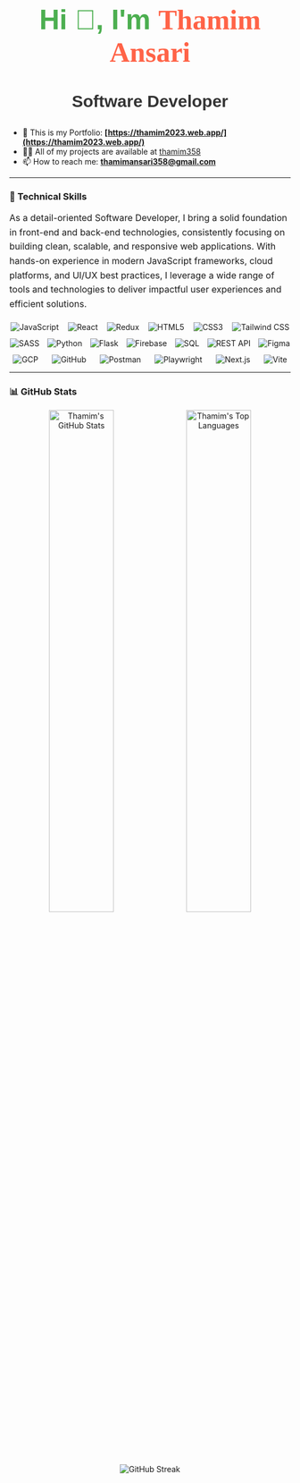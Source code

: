 <h1 align="center" style="font-size: 50px; color: #4CAF50; font-family: 'Arial', sans-serif;">
  Hi 👋, I'm <span style="font-family: 'Brush Script MT', cursive; color: #FF6347;">Thamim Ansari</span>
</h1>
<h3 align="center" style="font-size: 30px; font-family: 'Arial', sans-serif; color: #333;">
  Software Developer
</h3>

- 📄 This is my Portfolio: **[https://thamim2023.web.app/](https://thamim2023.web.app/)**
- 👨‍💻 All of my projects are available at [thamim358](https://github.com/thamim358)
- 📫 How to reach me: **thamimansari358@gmail.com**

---

### 🔧 Technical Skills
<p style="font-size: 16px; line-height: 1.6;">
As a detail-oriented Software Developer, I bring a solid foundation in front-end and back-end technologies, consistently focusing on building clean, scalable, and responsive web applications. With hands-on experience in modern JavaScript frameworks, cloud platforms, and UI/UX best practices, I leverage a wide range of tools and technologies to deliver impactful user experiences and efficient solutions.
</p>

<div style="display: flex; justify-content: space-around; flex-wrap: wrap; gap: 12px; margin-top: 20px;">

  <img src="https://img.shields.io/badge/JavaScript-ES6+-F7DF1E?style=flat&logo=javascript&logoColor=black" alt="JavaScript" />
  <img src="https://img.shields.io/badge/React.js-UI%20Library-61DAFB?style=flat&logo=react&logoColor=black" alt="React" />
  <img src="https://img.shields.io/badge/Redux-State%20Management-764ABC?style=flat&logo=redux&logoColor=white" alt="Redux" />
  <img src="https://img.shields.io/badge/HTML5-Markup-E34F26?style=flat&logo=html5&logoColor=white" alt="HTML5" />
  <img src="https://img.shields.io/badge/CSS3-Styling-1572B6?style=flat&logo=css3&logoColor=white" alt="CSS3" />
  <img src="https://img.shields.io/badge/Tailwind_CSS-Utility%20First-38B2AC?style=flat&logo=tailwindcss&logoColor=white" alt="Tailwind CSS" />
  <img src="https://img.shields.io/badge/SASS/SCSS-Stylesheets-CC6699?style=flat&logo=sass&logoColor=white" alt="SASS" />
  <img src="https://img.shields.io/badge/Python-Backend-3776AB?style=flat&logo=python&logoColor=white" alt="Python" />
  <img src="https://img.shields.io/badge/Flask-Microframework-000000?style=flat&logo=flask&logoColor=white" alt="Flask" />
  <img src="https://img.shields.io/badge/Firebase-Cloud_DB-FFCA28?style=flat&logo=firebase&logoColor=black" alt="Firebase" />
  <img src="https://img.shields.io/badge/SQL-Database-4479A1?style=flat&logo=mysql&logoColor=white" alt="SQL" />
  <img src="https://img.shields.io/badge/REST_API-Integration-4A90E2?style=flat&logo=apacherocketmq&logoColor=white" alt="REST API" />
  <img src="https://img.shields.io/badge/Figma-Design-3333FF?style=flat&logo=figma&logoColor=white" alt="Figma" />
  <img src="https://img.shields.io/badge/GCP-Cloud-4285F4?style=flat&logo=googlecloud&logoColor=white" alt="GCP" />
  <img src="https://img.shields.io/badge/GitHub-Version_Control-181717?style=flat&logo=github&logoColor=white" alt="GitHub" />
  <img src="https://img.shields.io/badge/Postman-API_Testing-FF6C37?style=flat&logo=postman&logoColor=white" alt="Postman" />
  <img src="https://img.shields.io/badge/Playwright-E2E_Testing-2EAD33?style=flat&logo=microsoft&logoColor=white" alt="Playwright" />
  <img src="https://img.shields.io/badge/Next.js-Fullstack-000000?style=flat&logo=next.js&logoColor=white" alt="Next.js" />
  <img src="https://img.shields.io/badge/Vite-Build%20Tool-646CFF?style=flat&logo=vite&logoColor=white" alt="Vite" />

</div>

---

### 📊 GitHub Stats

<p align="center">
  <img src="https://github-readme-stats.vercel.app/api?username=thamim358&show_icons=true&theme=github_dark&hide_border=false&count_private=true" alt="Thamim's GitHub Stats" width="48%" />
  <img src="https://github-readme-stats.vercel.app/api/top-langs/?username=thamim358&layout=compact&theme=github_dark&hide_border=false" alt="Thamim's Top Languages" width="48%" />
</p>

<p align="center">
  <img src="https://github-readme-streak-stats.herokuapp.com/?user=thamim358&theme=github-dark&hide_border=false" alt="GitHub Streak" />
</p>

